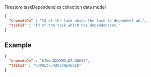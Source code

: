 Firestore taskDependencies collection data model

```json
{
  "dependsOn" : "Id of the task which the task is dependent on.",
  "taskId" : "Id of the task which has dependencies."
}
```

## Example 

```json
{
  "dependsOn" : "bIkwsOXXWNOjU2bGQ64Y",
  "taskId" : "P3PWLt7J4d0zcWpxNQzb"
}
```